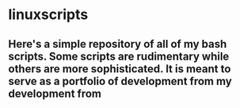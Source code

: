 # linuxscripts

## Here's a simple repository of all of my bash scripts.  Some scripts are rudimentary while others are more sophisticated.  It is meant to serve as a portfolio of development from my development from 
